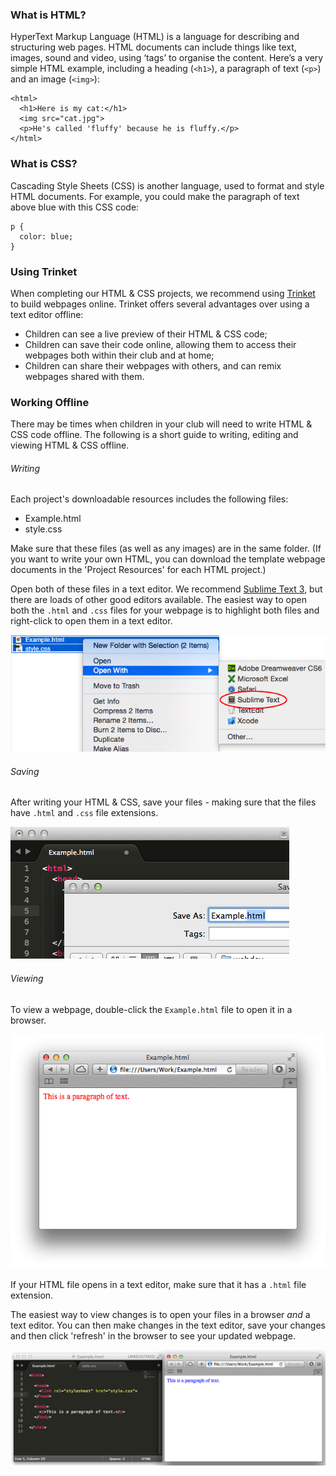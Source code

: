 ### What is HTML?

HyperText Markup Language (HTML) is a language for describing and structuring web pages. HTML documents can include things like text, images, sound and video, using ‘tags’ to organise the content. Here’s a very simple HTML example, including a heading (`<h1>`), a paragraph of text (`<p>`) and an image (`<img>`):

```
<html>
  <h1>Here is my cat:</h1>
  <img src="cat.jpg">
  <p>He's called 'fluffy' because he is fluffy.</p>
</html>
```

### What is CSS?

Cascading Style Sheets (CSS) is another language, used to format and style HTML documents. For example, you could make the paragraph of text above blue with this CSS code:

```
p {
  color: blue;
}
```

### Using Trinket

When completing our HTML & CSS projects, we recommend using [Trinket](https://trinket.io) to build webpages online. Trinket offers several advantages over using a text editor offline:

+ Children can see a live preview of their HTML & CSS code;
+ Children can save their code online, allowing them to access their webpages both within their club and at home;
+ Children can share their webpages with others, and can remix webpages shared with them.

### Working Offline

There may be times when children in your club will need to write HTML & CSS code offline. The following is a short guide to writing, editing and viewing HTML & CSS offline.

###### Writing

Each project's downloadable resources includes the following files:

+ Example.html
+ style.css

Make sure that these files (as well as any images) are in the same folder. (If you want to write your own HTML, you can download the template webpage documents in the 'Project Resources' for each HTML project.)

Open both of these files in a text editor. We recommend [Sublime Text 3](http://www.sublimetext.com/3), but there are loads of other good editors available. The easiest way to open both the `.html` and `.css` files for your webpage is to highlight both files and right-click to open them in a text editor.

![screenshot](images/html/offline-open.png)

###### Saving

After writing your HTML & CSS, save your files - making sure that the files have `.html` and `.css` file extensions.

![screenshot](images/html/offline-save.png)

###### Viewing

To view a webpage, double-click the `Example.html` file to open it in a browser.

![screenshot](images/html/offline-view.png)

If your HTML file opens in a text editor, make sure that it has a `.html` file extension.

The easiest way to view changes is to open your files in a browser _and_ a text editor. You can then make changes in the text editor, save your changes and then click 'refresh' in the browser to see your updated webpage.

![screenshot](images/html/offline-edit.png)

